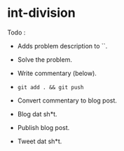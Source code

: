 # int-division

Todo :

* Adds problem description to ``.

* Solve the problem.

* Write commentary (below).

* `git add . && git push`

* Convert commentary to blog post.

* Blog dat sh*t.

* Publish blog post.

* Tweet dat sh*t. 


